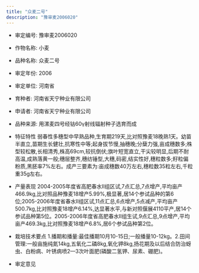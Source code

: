 ```yaml
---
title: "众麦二号"
description: "豫审麦2006020"
---
```

* 审定编号:  豫审麦2006020

*  作物名称:  小麦

*  品种名称:  众麦二号

*  审定年份:  2006

*  审定单位:  河南省

* 育种者:  河南省天宁种业有限公司

*  申请者:  河南省天宁种业有限公司

*  品种来源:  用漯麦四号经钴60γ射线辐射种子选育而成

*  特征特性
弱春性多穗型中早熟品种,生育期219天,比对照豫麦18晚熟1天。幼苗半直立,苗期生长健壮,抗寒性中等;起身拔节慢,抽穗晚;分蘖力强,亩成穗数多;株型较松散,长相清秀,株高69cm,较抗倒伏;旗叶短宽直立,干尖较明显,后期不耐高温,成熟落黄一般;穗层整齐,穗纺锤型,大穗,码密,结实性好,穗粒数多;籽粒偏粉质,黑胚率7%左右。成产三要素为:亩成穗数40万左右,穗粒数35粒左右,千粒重35g左右。

*  产量表现
2004-2005年度省高肥春水Ⅱ组区试,7点汇总,7点增产,平均亩产466.9kg,比对照品种豫麦18增产5.99%,极显著,居14个参试品种的第6位;2005-2006年度省春水Ⅱ组区试,11点汇总,6点增产,5点减产,平均亩产500.7kg,比对照豫麦18增产6.14%,达显著水平,与新对照偃展4110平产,居14个参试品种第5位。2005-2006年度省高肥春水Ⅱ组生试,9点汇总,9点增产,平均亩产469.3kg,比对照豫麦18增产6.8%,居6个参试品种第2位。

*  栽培技术要点
1.播期和播量:最佳播期10月10-15日;一般播量10-12kg。2.田间管理:一般亩施纯氮14kg,五氧化二磷8kg,氧化钾8kg,扬花期及以后结合防治蚜虫、白粉病、叶锈病喷2—3次叶面肥(磷酸二氢钾、尿素、硼肥)。

*  审定意见

